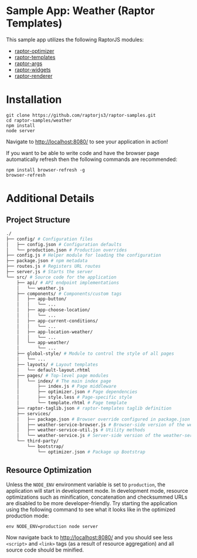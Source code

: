 Sample App: Weather (Raptor Templates)
======================================

This sample app utilizes the following RaptorJS modules:

* [raptor-optimizer](https://github.com/raptorjs3/raptor-optimizer)
* [raptor-templates](https://github.com/raptorjs3/raptor-templates)
* [raptor-args](https://github.com/raptorjs3/raptor-args)
* [raptor-widgets](https://github.com/raptorjs3/raptor-widgets)
* [raptor-renderer](https://github.com/raptorjs3/raptor-renderer)

# Installation

```
git clone https://github.com/raptorjs3/raptor-samples.git
cd raptor-samples/weather
npm install
node server
```

Navigate to [http://localhost:8080/](http://localhost:8080/) to see your application in action!

If you want to be able to write code and have the browser page automatically refresh then the following commands are recommended:

```
npm install browser-refresh -g
browser-refresh
```

# Additional Details

## Project Structure

```bash
./
├── config/ # Configuration files
│   ├── config.json # Configuration defaults
│   └── production.json # Production overrides
├── config.js # Helper module for loading the configuration
├── package.json # npm metadata
├── routes.js # Registers URL routes
├── server.js # Starts the server
└── src/ # Source code for the application
    ├── api/ # API endpoint implementations
    │   └── weather.js
    ├── components/ # Components/custom tags
    │   ├── app-button/
    │   │   └── ...
    │   ├── app-choose-location/
    │   │   └── ...
    │   ├── app-current-conditions/
    │   │   └── ...
    │   ├── app-location-weather/
    │   │   └── ...
    │   └── app-weather/
    │       └── ...
    ├── global-style/ # Module to control the style of all pages
    │   └── ...
    ├── layouts/ # Layout templates
    │   └── default-layout.rhtml
    ├── pages/ # Top-level page modules
    │   └── index/ # The main index page
    │       ├── index.js # Page middleware
    │       ├── optimizer.json # Page dependencies
    │       ├── style.less # Page-specific style
    │       └── template.rhtml # Page template
    ├── raptor-taglib.json # raptor-templates taglib definition
    ├── services/
    │   ├── package.json # Browser override configured in package.json
    │   ├── weather-service-browser.js # Browser-side version of the weather-service module
    │   ├── weather-service-util.js # Utility methods
    │   └── weather-service.js # Server-side version of the weather-service module
    └── third-party/
        └── bootstrap/
            └── optimizer.json # Package up Bootstrap
```

## Resource Optimization

Unless the `NODE_ENV` environment variable is set to `production`, the application will start in development mode. In development mode, resource optimizations such as minification, concatenation and checksummed URLs are disabled to be more developer-friendly. Try starting the application using the following command to see what it looks like in the optimized production mode:

```
env NODE_ENV=production node server
```

Now navigate back to [http://localhost:8080/](http://localhost:8080/) and you should see less `<script>` and `<link>` tags (as a result of resource aggregation) and all source code should be minified.

